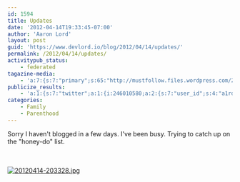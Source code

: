 ```yaml
---
id: 1594
title: Updates
date: '2012-04-14T19:33:45-07:00'
author: 'Aaron Lord'
layout: post
guid: 'https://www.devlord.io/blog/2012/04/14/updates/'
permalink: /2012/04/14/updates/
activitypub_status:
    - federated
tagazine-media:
    - 'a:7:{s:7:"primary";s:65:"http://mustfollow.files.wordpress.com/2012/04/20120414-203328.jpg";s:6:"images";a:1:{s:65:"http://mustfollow.files.wordpress.com/2012/04/20120414-203328.jpg";a:6:{s:8:"file_url";s:65:"http://mustfollow.files.wordpress.com/2012/04/20120414-203328.jpg";s:5:"width";s:4:"1536";s:6:"height";s:4:"1536";s:4:"type";s:5:"image";s:4:"area";s:7:"2359296";s:9:"file_path";s:0:"";}}s:6:"videos";a:0:{}s:11:"image_count";s:1:"1";s:6:"author";s:8:"28099389";s:7:"blog_id";s:8:"28571045";s:9:"mod_stamp";s:19:"2012-04-15 03:33:46";}'
publicize_results:
    - 'a:1:{s:7:"twitter";a:1:{i:246010580;a:2:{s:7:"user_id";s:4:"a1rd";s:7:"post_id";s:18:"191368700463550464";}}}'
categories:
    - Family
    - Parenthood
---
```


Sorry I haven't blogged in a few days. I've been busy. Trying to catch up on the "honey-do" list.

<br /><br /><a href="/blog/wp-content/uploads/2012/04/20120414-203328.jpg"><img src="/blog/wp-content/uploads/2012/04/20120414-203328.jpg" alt="20120414-203328.jpg" class="alignnone size-full" /></a>